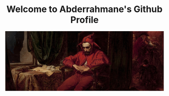 <h1 style="text-align: center;">Welcome to Abderrahmane's Github Profile</h1>

![Header](./imgs/Jan_Matejko_Staczyk.jpg)

